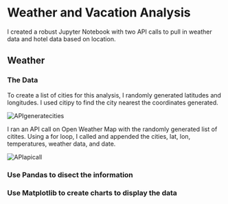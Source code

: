 # Weather and Vacation Analysis
I created a robust Jupyter Notebook with two API calls to pull in weather data and hotel data based on location. 

## Weather

### The Data
To create a list of cities for this analysis, I randomly generated latitudes and longitudes. I used citipy to find the city nearest the coordinates generated. 

![APIgeneratecities](https://user-images.githubusercontent.com/74504885/123317639-daec6900-d4f3-11eb-878d-bdc428e0418f.PNG)

I ran an API call on Open Weather Map with the randomly generated list of citites. Using a for loop, I called and appended the cities, lat, lon, temperatures, weather data, and date. 

![APIapicall](https://user-images.githubusercontent.com/74504885/123317867-23a42200-d4f4-11eb-89c0-81da9f3ec542.PNG)

### Use Pandas to disect the information

### Use Matplotlib to create charts to display the data

